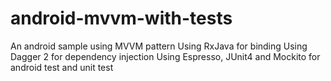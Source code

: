 # android-mvvm-with-tests
An android sample using MVVM pattern
Using RxJava for binding
Using Dagger 2 for dependency injection
Using Espresso, JUnit4 and Mockito for android test and unit test
